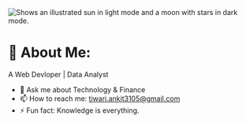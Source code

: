 <picture>
  <source media="(prefers-color-scheme: dark)" srcset="https://drive.google.com/file/d/1ZJDDImaGvp7kA1ZRek82NHksiIgRDIe8/view?usp=drive_link">
  <source media="(prefers-color-scheme: light)" srcset="https://drive.google.com/file/d/1ZJDDImaGvp7kA1ZRek82NHksiIgRDIe8/view?usp=drive_link">
  <img alt="Shows an illustrated sun in light mode and a moon with stars in dark mode." src="https://drive.google.com/file/d/1ZJDDImaGvp7kA1ZRek82NHksiIgRDIe8/view?usp=drive_link">
</picture>

# 💫 About Me:

A Web Devloper | Data Analyst
- 💬 Ask me about Technology & Finance
- 📫 How to reach me: tiwari.ankit3105@gmail.com
- ⚡ Fun fact: Knowledge is everything.
